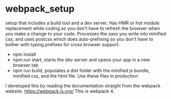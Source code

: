# webpack_setup
setup that includes a build tool and a dev server. Has HMR or hot module replacement while coding so you don't have to refresh the browser when you make a change to your code. Processes the sass you write into minified css, and uses postcss which does auto-prefixing so you don't have to bother with typing prefixes for cross browser support.

* npm install
* npm run start, starts the dev server and opens your app in a new browser tab
* npm run build, populates a dist folder with the minified js bundle, minified css, and the html file. Use these files in production

I developed this by reading the documentation straight from the webpack website. https://webpack.js.org/
This is webpack 4. 
